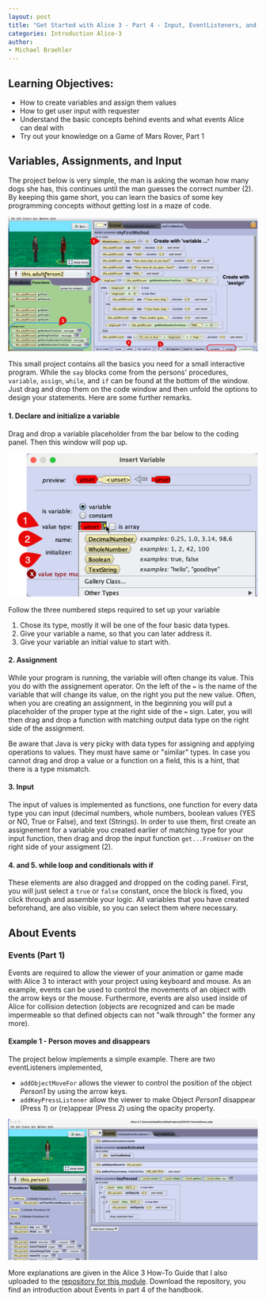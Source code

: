 ```yaml
---
layout: post
title: "Get Started with Alice 3 - Part 4 - Input, EventListeners, and the Beginnings of Mars Rover"
categories: Introduction Alice-3
author:
- Michael Braehler
---
```


## Learning Objectives:
- How to create variables and assign them values
- How to get user input with requester
- Understand the basic concepts behind events and what events Alice can deal with
- Try out your knowledge on a Game of Mars Rover, Part 1


## Variables, Assignments, and Input

The project below is very simple, the man is asking the woman how many dogs she has, this continues until the man guesses the correct number (2). By keeping this game short, you can learn the basics of some key programming concepts without getting lost in a maze of code.

![Project with Variable, Assignment, Input, Loop and Conditional](/assets/2024-05-13_22-52-41.png)

This small project contains all the basics you need for a small interactive program. While the ```say``` blocks come from the persons' procedures, ```variable```, ```assign```, ```while```, and ```if``` can be found at the bottom of the window. Just drag and drop them on the code window and then unfold the options to design your statements. Here are some further remarks.


#### 1. Declare and initialize a variable

Drag and drop a variable placeholder from the bar below to the coding panel. Then this window will pop up.

![Declare and initialze a variable](/assets/2024-05-13_23-12-34.png)

Follow the three numbered steps required to set up your variable

1. Chose its type, mostly it will be one of the four basic data types.
2. Give your variable a name, so that you can later address it.
3. Give your variable an initial value to start with.


#### 2. Assignment

While your program is running, the variable will often change its value. This you do with the assignement operator. On the left of the ```=``` is the name of the variable that will change its value, on the right you put the new value. Often, when you are creating an assignment, in the beginning you will put a placeholder of the proper type at the right side of the ```=``` sign. Later, you will then drag and drop a function with matching output data type on the right side of the assignment.

Be aware that Java is very picky with data types for assigning and applying operations to values. They must have same or "similar" types. In case you cannot drag and drop a value or a function on a field, this is a hint, that there is a type mismatch.


#### 3. Input

The input of values is implemented as functions, one function for every data type you can input (decimal numbers, whole numbers, boolean values (YES or NO, True or False), and text (Strings). In order to use them, first create an assignement for a variable you created earlier of matching type for your input function, then drag and drop the input function ```get...FromUser``` on the right side of your assigment (2).


#### 4. and 5. while loop and conditionals with if

These elements are also dragged and dropped on the coding panel. First, you will just select a ```true``` or ```false``` constant, once the block is fixed, you click through and assemble your logic. All variables that you have created beforehand, are also visible, so you can select them where necessary.


## About Events

### Events (Part 1)

Events are required to allow the viewer of your animation or game made with Alice 3 to interact with your project using keyboard and mouse. As an example, events can be used to control the movements of an object with the arrow keys or the mouse. Furthermore, events are also used inside of Alice for collision detection (objects are recognized and can be made impermeable so that defined objects can not "walk through" the former any more).


#### Example 1 - Person moves and disappears

The project below implements a simple example. There are two eventListeners implemented,
- ```addObjectMoveFor``` allows the viewer to control the position of the object *Person1* by using the arrow keys.
- ```addKeyPressListener``` allow the viewer to make Object *Person1* disappear (Press *1*) or (re)appear (Press *2*) using the opacity property.

![Alice3-Events1](/assets/230221_AliceEvents1.png)


More explanations are given in the Alice 3 How-To Guide that I also uploaded to the [repository for this module](https://github.com/mibrs/Alice3Coding). Download the repository, you find an introduction about Events in part 4 of the handbook.
